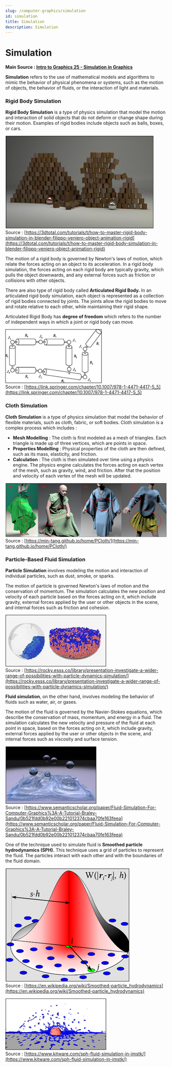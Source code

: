 ```yaml
---
slug: /computer-graphics/simulation
id: simulation
title: Simulation
description: Simulation
---
```


# Simulation

**Main Source : [Intro to Graphics 25 - Simulation in Graphics](https://youtu.be/iZ1e_1tnLgI)**

**Simulation** refers to the use of mathematical models and algorithms to mimic the behavior of physical phenomena or systems, such as the motion of objects, the behavior of fluids, or the interaction of light and materials.

### Rigid Body Simulation

**Rigid Body Simulation** is a type of physics simulation that model the motion and interaction of solid objects that do not deform or change shape during their motion. Examples of rigid bodies include objects such as balls, boxes, or cars.

![A ball thrown at some box wall](./rigid-body-simulation.png)  
Source : [https://3dtotal.com/tutorials/t/how-to-master-rigid-body-simulation-in-blender-filippo-veniero-object-animation-rigid](https://3dtotal.com/tutorials/t/how-to-master-rigid-body-simulation-in-blender-filippo-veniero-object-animation-rigid)

The motion of a rigid body is governed by Newton's laws of motion, which relate the forces acting on an object to its acceleration. In a rigid body simulation, the forces acting on each rigid body are typically gravity, which pulls the object downwards, and any external forces such as friction or collisions with other objects.

There are also type of rigid body called **Articulated Rigid Body.** In an articulated rigid body simulation, each object is represented as a collection of rigid bodies connected by joints. The joints allow the rigid bodies to move and rotate relative to each other, while maintaining their rigid shape.

Articulated Rigid Body has **degree of freedom** which refers to the number of independent ways in which a joint or rigid body can move.

![A cylinder is connected with each other](./articulated-rigid-body.png)  
Source : [https://link.springer.com/chapter/10.1007/978-1-4471-4417-5_5](https://link.springer.com/chapter/10.1007/978-1-4471-4417-5_5)

### Cloth Simulation

**Cloth Simulation** is a type of physics simulation that model the behavior of flexible materials, such as cloth, fabric, or soft bodies. Cloth simulation is a complex process which includes :

- **Mesh Modelling** : The cloth is first modeled as a mesh of triangles. Each triangle is made up of three vertices, which are points in space.
- **Properties Modelling** : Physical properties of the cloth are then defined, such as its mass, elasticity, and friction.
- **Calculation** : The cloth is then simulated over time using a physics engine. The
  physics engine calculates the forces acting on each vertex of the mesh, such as gravity, wind, and friction. After that the position and velocity of each vertex of the mesh will be updated.

![Complex cloth shape worn by human mannequin model](./cloth-simulation.png)  
Source : [https://min-tang.github.io/home/PCloth/](https://min-tang.github.io/home/PCloth/)

### Particle-Based Fluid Simulation

**Particle Simulation** involves modeling the motion and interaction of individual particles, such as dust, smoke, or sparks.

The motion of particle is governed Newton's laws of motion and the conservation of momentum. The simulation calculates the new position and velocity of each particle based on the forces acting on it, which include gravity, external forces applied by the user or other objects in the scene, and internal forces such as friction and cohesion.

![Particle inside a sphere](./particle-simulation.png)  
Source : [https://rocky.esss.co/library/presentation-investigate-a-wider-range-of-possibilities-with-particle-dynamics-simulation/](https://rocky.esss.co/library/presentation-investigate-a-wider-range-of-possibilities-with-particle-dynamics-simulation/)

**Fluid simulation**, on the other hand, involves modeling the behavior of fluids such as water, air, or gases.

The motion of the fluid is governed by the Navier-Stokes equations, which describe the conservation of mass, momentum, and energy in a fluid. The simulation calculates the new velocity and pressure of the fluid at each point in space, based on the forces acting on it, which include gravity, external forces applied by the user or other objects in the scene, and internal forces such as viscosity and surface tension.

![A ball bouncing in a box filled with water](./fluid-simulation.png)  
Source : [https://www.semanticscholar.org/paper/Fluid-Simulation-For-Computer-Graphics%3A-A-Tutorial-Braley-Sandu/0b521fdd0b92e00b221012374cbaa70fe163feea](https://www.semanticscholar.org/paper/Fluid-Simulation-For-Computer-Graphics%3A-A-Tutorial-Braley-Sandu/0b521fdd0b92e00b221012374cbaa70fe163feea)

One of the technique used to simulate fluid is **Smoothed particle hydrodynamics (SPH).** This technique uses a grid of particles to represent the fluid. The particles interact with each other and with the boundaries of the fluid domain.

![The equation and image of how SPH is modeled](./sph-technique-1.png)  
Source : [https://en.wikipedia.org/wiki/Smoothed-particle_hydrodynamics](https://en.wikipedia.org/wiki/Smoothed-particle_hydrodynamics)

![The results of SPH technique throwing a blue into water](./sph-technique-2.png)  
Source : [https://www.kitware.com/sph-fluid-simulation-in-imstk/](https://www.kitware.com/sph-fluid-simulation-in-imstk/)
